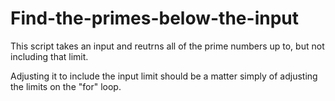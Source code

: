 # Find-the-primes-below-the-input

This script takes an input and reutrns all of the prime numbers up to, but not including that limit.

Adjusting it to include the input limit should be a matter simply of adjusting the limits on the "for" loop.
